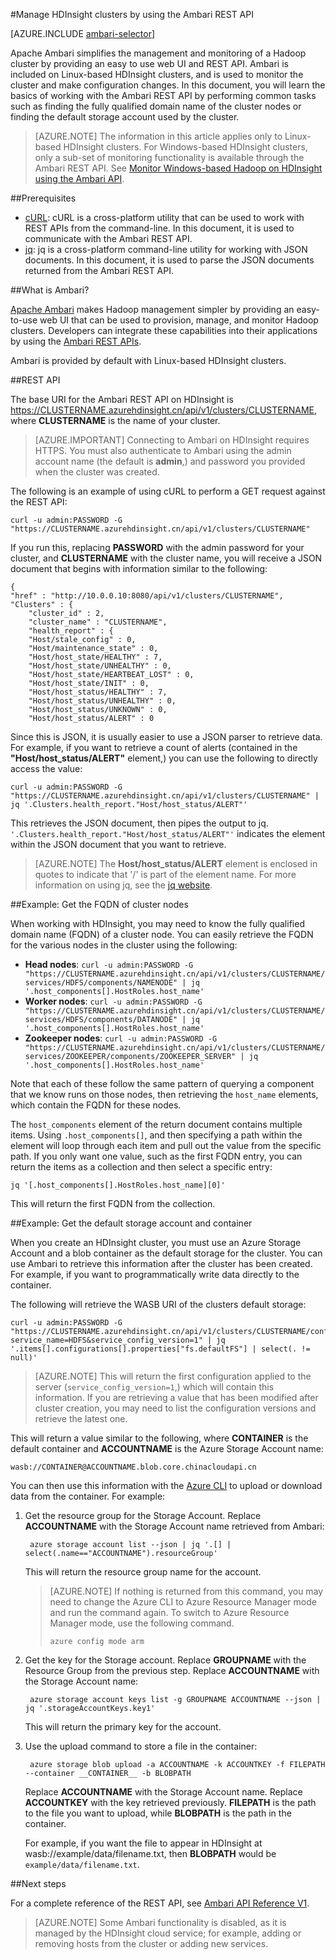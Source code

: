 <properties
   pageTitle="Monitor and manage HDInsight clusters using the Apache Ambari REST API | Azure"
   description="Learn how to use Ambari to monitor and manage Linux-based HDInsight clusters. In this document, you will learn how to use the Ambari REST API included with HDInsight clusters."
   services="hdinsight"
   documentationCenter=""
   authors="Blackmist"
   manager="paulettm"
   editor="cgronlun"
	tags="azure-portal"/>

<tags
	ms.service="hdinsight"
	ms.date="01/08/2016"
	wacn.date=""/>

#Manage HDInsight clusters by using the Ambari REST API

[AZURE.INCLUDE [ambari-selector](../includes/hdinsight-ambari-selector.md)]

Apache Ambari simplifies the management and monitoring of a Hadoop cluster by providing an easy to use web UI and REST API. Ambari is included on Linux-based HDInsight clusters, and is used to monitor the cluster and make configuration changes. In this document, you will learn the basics of working with the Ambari REST API by performing common tasks such as finding the fully qualified domain name of the cluster nodes or finding the default storage account used by the cluster.

> [AZURE.NOTE] The information in this article applies only to Linux-based HDInsight clusters. For Windows-based HDInsight clusters, only a sub-set of monitoring functionality is available through the Ambari REST API. See [Monitor Windows-based Hadoop on HDInsight using the Ambari API](/documentation/articles/hdinsight-monitor-use-ambari-api).

##Prerequisites

* [cURL](http://curl.haxx.se/): cURL is a cross-platform utility that can be used to work with REST APIs from the command-line. In this document, it is used to communicate with the Ambari REST API.
* [jq](https://stedolan.github.io/jq/): jq is a cross-platform command-line utility for working with JSON documents. In this document, it is used to parse the JSON documents returned from the Ambari REST API.

##<a id="whatis"></a>What is Ambari?

<a href="http://ambari.apache.org" target="_blank">Apache Ambari</a> makes Hadoop management simpler by providing an easy-to-use web UI that can be used to provision, manage, and monitor Hadoop clusters. Developers can integrate these capabilities into their applications by using the <a href="https://github.com/apache/ambari/blob/trunk/ambari-server/docs/api/v1/index.md" target="_blank">Ambari REST APIs</a>.

Ambari is provided by default with Linux-based HDInsight clusters.

##REST API

The base URI for the Ambari REST API on HDInsight is https://CLUSTERNAME.azurehdinsight.cn/api/v1/clusters/CLUSTERNAME, where __CLUSTERNAME__ is the name of your cluster. 

> [AZURE.IMPORTANT] Connecting to Ambari on HDInsight requires HTTPS. You must also authenticate to Ambari using the admin account name (the default is __admin__,) and password you provided when the cluster was created.

The following is an example of using cURL to perform a GET request against the REST API:

    curl -u admin:PASSWORD -G "https://CLUSTERNAME.azurehdinsight.cn/api/v1/clusters/CLUSTERNAME"
    
If you run this, replacing __PASSWORD__ with the admin password for your cluster, and __CLUSTERNAME__ with the cluster name, you will receive a JSON document that begins with information similar to the following:

    {
    "href" : "http://10.0.0.10:8080/api/v1/clusters/CLUSTERNAME",
    "Clusters" : {
        "cluster_id" : 2,
        "cluster_name" : "CLUSTERNAME",
        "health_report" : {
        "Host/stale_config" : 0,
        "Host/maintenance_state" : 0,
        "Host/host_state/HEALTHY" : 7,
        "Host/host_state/UNHEALTHY" : 0,
        "Host/host_state/HEARTBEAT_LOST" : 0,
        "Host/host_state/INIT" : 0,
        "Host/host_status/HEALTHY" : 7,
        "Host/host_status/UNHEALTHY" : 0,
        "Host/host_status/UNKNOWN" : 0,
        "Host/host_status/ALERT" : 0

Since this is JSON, it is usually easier to use a JSON parser to retrieve data. For example, if you want to retrieve a count of alerts (contained in the __"Host/host_status/ALERT"__ element,) you can use the following to directly access the value:

    curl -u admin:PASSWORD -G "https://CLUSTERNAME.azurehdinsight.cn/api/v1/clusters/CLUSTERNAME" | jq '.Clusters.health_report."Host/host_status/ALERT"'
    
This retrieves the JSON document, then pipes the output to jq. `'.Clusters.health_report."Host/host_status/ALERT"'` indicates the element within the JSON document that you want to retrieve.

> [AZURE.NOTE] The __Host/host_status/ALERT__ element is enclosed in quotes to indicate that '/' is part of the element name. For more information on using jq, see the [jq website](https://stedolan.github.io/jq/).

##Example: Get the FQDN of cluster nodes

When working with HDInsight, you may need to know the fully qualified domain name (FQDN) of a cluster node. You can easily retrieve the FQDN for the various nodes in the cluster using the following:

* __Head nodes__: `curl -u admin:PASSWORD -G "https://CLUSTERNAME.azurehdinsight.cn/api/v1/clusters/CLUSTERNAME/services/HDFS/components/NAMENODE" | jq '.host_components[].HostRoles.host_name'`
* __Worker nodes__: `curl -u admin:PASSWORD -G "https://CLUSTERNAME.azurehdinsight.cn/api/v1/clusters/CLUSTERNAME/services/HDFS/components/DATANODE" | jq '.host_components[].HostRoles.host_name'`
* __Zookeeper nodes__: `curl -u admin:PASSWORD -G "https://CLUSTERNAME.azurehdinsight.cn/api/v1/clusters/CLUSTERNAME/services/ZOOKEEPER/components/ZOOKEEPER_SERVER" | jq '.host_components[].HostRoles.host_name'`

Note that each of these follow the same pattern of querying a component that we know runs on those nodes, then retrieving the `host_name` elements, which contain the FQDN for these nodes.

The `host_components` element of the return document contains multiple items. Using `.host_components[]`, and then specifying a path within the element will loop through each item and pull out the value from the specific path. If you only want one value, such as the first FQDN entry, you can return the items as a collection and then select a specific entry:

    jq '[.host_components[].HostRoles.host_name][0]'

This will return the first FQDN from the collection.

##Example: Get the default storage account and container

When you create an HDInsight cluster, you must use an Azure Storage Account and a blob container as the default storage for the cluster. You can use Ambari to retrieve this information after the cluster has been created. For example, if you want to programmatically write data directly to the container.

The following will retrieve the WASB URI of the clusters default storage:

    curl -u admin:PASSWORD -G "https://CLUSTERNAME.azurehdinsight.cn/api/v1/clusters/CLUSTERNAME/configurations/service_config_versions?service_name=HDFS&service_config_version=1" | jq '.items[].configurations[].properties["fs.defaultFS"] | select(. != null)'
    
> [AZURE.NOTE] This will return the first configuration applied to the server (`service_config_version=1`,) which will contain this information. If you are retrieving a value that has been modified after cluster creation, you may need to list the configuration versions and retrieve the latest one.

This will return a value similar to the following, where __CONTAINER__ is the default container and __ACCOUNTNAME__ is the Azure Storage Account name:

    wasb://CONTAINER@ACCOUNTNAME.blob.core.chinacloudapi.cn

You can then use this information with the [Azure CLI](/documentation/articles/xplat-cli-install) to upload or download data from the container. For example:

1. Get the resource group for the Storage Account. Replace __ACCOUNTNAME__ with the Storage Account name retrieved from Ambari:

        azure storage account list --json | jq '.[] | select(.name=="ACCOUNTNAME").resourceGroup'
    
    This will return the resource group name for the account.
    
    > [AZURE.NOTE] If nothing is returned from this command, you may need to change the Azure CLI to Azure Resource Manager mode and run the command again. To switch to Azure Resource Manager mode, use the following command.
    >
    > `azure config mode arm`
    
2. Get the key for the Storage account. Replace __GROUPNAME__ with the Resource Group from the previous step. Replace __ACCOUNTNAME__ with the Storage Account name:

        azure storage account keys list -g GROUPNAME ACCOUNTNAME --json | jq '.storageAccountKeys.key1'

    This will return the primary key for the account.
    
3. Use the upload command to store a file in the container:

        azure storage blob upload -a ACCOUNTNAME -k ACCOUNTKEY -f FILEPATH --container __CONTAINER__ -b BLOBPATH
        
    Replace __ACCOUNTNAME__ with the Storage Account name. Replace __ACCOUNTKEY__ with the key retrieved previously. __FILEPATH__ is the path to the file you want to upload, while __BLOBPATH__ is the path in the container.

    For example, if you want the file to appear in HDInsight at wasb://example/data/filename.txt, then __BLOBPATH__ would be `example/data/filename.txt`.

##Next steps

For a complete reference of the REST API, see [Ambari API Reference V1](https://github.com/apache/ambari/blob/trunk/ambari-server/docs/api/v1/index.md).

> [AZURE.NOTE] Some Ambari functionality is disabled, as it is managed by the HDInsight cloud service; for example, adding or removing hosts from the cluster or adding new services.